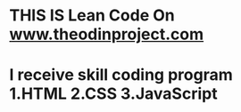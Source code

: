 # THIS IS Lean Code On www.theodinproject.com
# I receive skill coding program 1.HTML 2.CSS 3.JavaScript